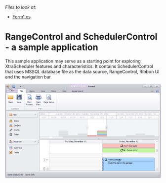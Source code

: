 <!-- default file list -->
*Files to look at*:

* [Form1.cs](./CS/SampleSchedulerRangeControl/Form1.cs)
<!-- default file list end -->
# RangeControl and SchedulerControl - a sample application


<p>This sample application may serve as a starting point for exploring XtraScheduler features and characteristics. It contains SchedulerControl that uses MSSQL database file as the data source, RangeControl, Ribbon UI and the navigation bar.</p><p><img src="https://raw.githubusercontent.com/DevExpress-Examples/rangecontrol-and-schedulercontrol-a-sample-application-e4287/14.2.3+/media/993db193-5874-4346-bf6d-4a9da33c5206.png"></p><p><br />
</p>

<br/>



